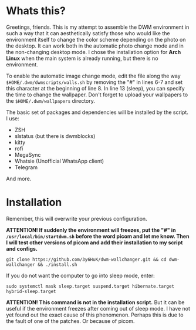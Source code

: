# Whats this?

Greetings, friends. This is my attempt to assemble the DWM environment in such a way that it can aesthetically satisfy those who would like the environment itself to change the color scheme depending on the photo on the desktop. It can work both in the automatic photo change mode and in the non-changing desktop mode. I chose the installation option for **Arch Linux** when the main system is already running, but there is no environment.

To enable the automatic image change mode, edit the file along the way `$HOME/.dwm/dwmscripts/walls.sh` by removing the "#" in lines 6-7 and set this character at the beginning of line 8. In line 13 (sleep), you can specify the time to change the wallpaper. Don't forget to upload your wallpapers to the `$HOME/.dwm/wallpapers` directory.

The basic set of packages and dependencies will be installed by the script. I use:
- ZSH
- slstatus (but there is dwmblocks)
- kitty
- rofi
- MegaSync
- Whatsie (Unofficial WhatsApp client)
- Telegram

And more.

# Installation
Remember, this will overwrite your previous configuration.

**ATTENTION! If suddenly the environment will freezes, put the "#" in `/usr/local/bin/startdwm.sh` before the word picom and let me know. Then I will test other versions of picom and add their installation to my script and configs.**

```
git clone https://github.com/3y6HuK/dwm-wallchanger.git && cd dwm-wallchanger && ./install.sh
```
If you do not want the computer to go into sleep mode, enter: 

```
sudo systemctl mask sleep.target suspend.target hibernate.target hybrid-sleep.target
```

**ATTENTION! This command is not in the installation script.** But it can be useful if the environment freezes after coming out of sleep mode. I have not yet found out the exact cause of this phenomenon. Perhaps this is due to the fault of one of the patches. Or because of picom.
